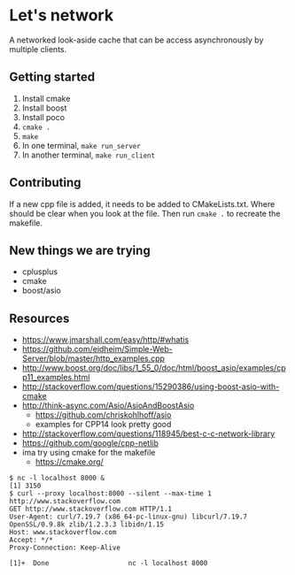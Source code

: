 # Let's network
A networked look-aside cache that can be access asynchronously by multiple clients.

## Getting started
1. Install cmake
2. Install boost
3. Install poco
4. `cmake .`
5. `make`
6. In one terminal, `make run_server`
7. In another terminal, `make run_client`

## Contributing
If a new cpp file is added, it needs to be added to CMakeLists.txt.
Where should be clear when you look at the file.
Then run `cmake .` to recreate the makefile.

## New things we are trying
- cplusplus
- cmake
- boost/asio

## Resources
- https://www.jmarshall.com/easy/http/#whatis
- https://github.com/eidheim/Simple-Web-Server/blob/master/http_examples.cpp
- http://www.boost.org/doc/libs/1_55_0/doc/html/boost_asio/examples/cpp11_examples.html
- http://stackoverflow.com/questions/15290386/using-boost-asio-with-cmake
- http://think-async.com/Asio/AsioAndBoostAsio
    - https://github.com/chriskohlhoff/asio
    - examples for CPP14 look pretty good
- http://stackoverflow.com/questions/118945/best-c-c-network-library
- https://github.com/google/cpp-netlib
- ima try using cmake for the makefile
    - https://cmake.org/

```
$ nc -l localhost 8000 &
[1] 3150
$ curl --proxy localhost:8000 --silent --max-time 1 http://www.stackoverflow.com
GET http://www.stackoverflow.com HTTP/1.1
User-Agent: curl/7.19.7 (x86_64-pc-linux-gnu) libcurl/7.19.7 OpenSSL/0.9.8k zlib/1.2.3.3 libidn/1.15
Host: www.stackoverflow.com
Accept: */*
Proxy-Connection: Keep-Alive

[1]+  Done                    nc -l localhost 8000
```
